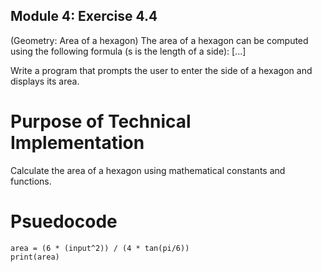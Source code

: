 ## Module 4: Exercise 4.4
(Geometry: Area of a hexagon) The area of a hexagon can be computed using the following formula (s is the length of a side): [...]

Write a program that prompts the user to enter the side of a hexagon and displays its area. 

# Purpose of Technical Implementation
Calculate the area of a hexagon using mathematical constants and functions.

# Psuedocode
```input = input("Side length")
area = (6 * (input^2)) / (4 * tan(pi/6))
print(area)
```